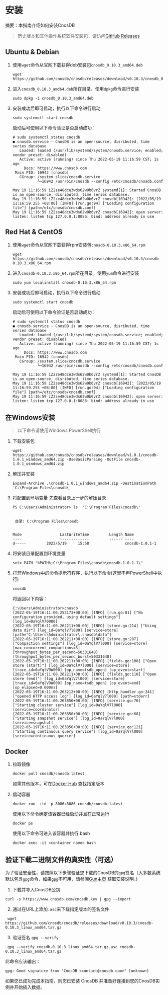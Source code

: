 # 安装

摘要：本指南介绍如何安装CnosDB

> 历史版本和其他操作系统软件安装包，请访问[GitHub Releases](https://github.com/cnosdb/cnosdb/releases)


## Ubuntu & Debian

1. 使用`wget`命令从官网下载获得deb安装包`cnosdb_0.10.3_amd64.deb`
   ```shell
   wget https://github.com/cnosdb/cnosdb/releases/download/v0.10.3/cnosdb_0.10.3_amd64.deb
   ```
   
2. 进入`cnosdb_0.10.3_amd64.deb`所在目录，使用`dpkg`命令进行安装
   ```shell
   sudo dpkg -i cnosdb_0.10.3_amd64.deb
   ```

3. 安装成功后即可启动，执行以下命令进行启动
   ```shell
   sudo systemctl start cnosdb
   ```
   
    启动后可使用以下命令验证是否启动成功：
    ```
    # sudo systemctl status cnosdb
    ● cnosdb.service - CnosDB is an open-source, disributed, time series database
       Loaded: loaded (/usr/lib/systemd/system/cnosdb.service; enabled; vendor preset: disabled)
       Active: active (running) since Thu 2022-05-19 11:16:59 CST; 1s ago
         Docs: https://www.cnosdb.com
     Main PID: 16942 (cnosdb)
       CGroup: /system.slice/cnosdb.service
               └─16942 /usr/bin/cnosdb --config /etc/cnosdb/cnosdb.conf
    
    May 19 11:16:59 iZ2ze48dce3wds62w0b6vrZ systemd[1]: Started CnosDB is an open-source, disributed, time series database.
    May 19 11:16:59 iZ2ze48dce3wds62w0b6vrZ cnosdb[16942]: [2022/05/19 11:16:59.255 +08:00] [INFO] [run.go:94] ["Loading configuration file"] [path=/etc/cnosdb/cnosdb.conf]
    May 19 11:16:59 iZ2ze48dce3wds62w0b6vrZ cnosdb[16942]: open server: listen: listen tcp 127.0.0.1:8086: bind: address already in use  
    ```    


## Red Hat & CentOS

1. 使用`wget`命令从官网下载获得rpm安装包`cnosdb-0.10.3.x86_64.rpm`
   ```shell
   wget https://github.com/cnosdb/cnosdb/releases/download/v0.10.3/cnosdb-0.10.3.x86_64.rpm
   ```

2. 进入`cnosdb-0.10.3.x86_64.rpm`所在目录，使用`yum`命令进行安装
   ```shell
   sudo yum localinstall cnosdb-0.10.3.x86_64.rpm
   ```


3. 安装成功后即可启动，执行以下命令进行启动
   ```shell
   sudo systemctl start cnosdb
   ```
   启动后可使用以下命令验证是否启动成功：
    ```
    # sudo systemctl status cnosdb
    ● cnosdb.service - CnosDB is an open-source, disributed, time series database
       Loaded: loaded (/usr/lib/systemd/system/cnosdb.service; enabled; vendor preset: disabled)
       Active: active (running) since Thu 2022-05-19 11:16:59 CST; 1s ago
         Docs: https://www.cnosdb.com
     Main PID: 16942 (cnosdb)
       CGroup: /system.slice/cnosdb.service
               └─16942 /usr/bin/cnosdb --config /etc/cnosdb/cnosdb.conf
    
    May 19 11:16:59 iZ2ze48dce3wds62w0b6vrZ systemd[1]: Started CnosDB is an open-source, disributed, time series database.
    May 19 11:16:59 iZ2ze48dce3wds62w0b6vrZ cnosdb[16942]: [2022/05/19 11:16:59.255 +08:00] [INFO] [run.go:94] ["Loading configuration file"] [path=/etc/cnosdb/cnosdb.conf]
    May 19 11:16:59 iZ2ze48dce3wds62w0b6vrZ cnosdb[16942]: open server: listen: listen tcp 127.0.0.1:8086: bind: address already in use  
    ```  

## 在Windows安装
> 以下命令请使用Windows PowerShell执行
1. 下载安装包
   ```shell
   wget https://github.com/cnosdb/cnosdb/releases/download/v1.0.1/cnosdb-1.0.1_windows_amd64.zip -UseBasicParsing -OutFile cnosdb-1.0.1_windows_amd64.zip
   ```
2. 解压并安装
   ```shell
   Expand-Archive .\cnosdb-1.0.1_windows_amd64.zip -DestinationPath 'C:\Program Files\cnosdb\'
   ```

3. 将配置到环境变量
   先查看目录上一步的解压目录
   ```shell
   PS C:\Users\Administrator> ls  'C:\Program Files\cnosdb\'


    目录: C:\Program Files\cnosdb


   Mode                 LastWriteTime         Length Name
   ----                 -------------         ------ ----
   d-----         2022/5/19     15:58                cnosdb-1.0.1-1
   ```
4. 将安装目录配置到环境变量
   
   ```shell
   setx PATH "%PATH%;C:\Program Files\cnosdb\cnosdb-1.0.1-1\"
   ```

5. 打开Windows中的命令提示符程序，执行以下命令(这里不再PowerShell中执行)
   ```shell
   cnosdb
   ```
   将返回以下内容：
   ```shell
   C:\Users\Administrator>cnosdb
   [2022-05-19T16:11:00.252173+08:00] [INFO] [run.go:81] ["No configuration provided, using default settings"] [log_id=0aYqlV70000]
   [2022-05-19T16:11:00.262211+08:00] [INFO] [store.go:214] ["Using data dir"] [log_id=0aYqlV7l000] [service=store] [path="C:\Users\Administrator\.cnosdb\data"]
   [2022-05-19T16:11:00.262211+08:00] [INFO] [store.go:287] ["Compaction settings"] [log_id=0aYqlV7l000] [service=store] [max_concurrent_compactions=3] [throughput_bytes_per_second=50331648] [throughput_bytes_per_second_burst=50331648]
   [2022-05-19T16:11:00.262211+08:00] [INFO] [fields.go:108] ["Open store (start)"] [log_id=0aYqlV7l000] [service=store] [trace_id=0aYqlV9W000] [op_name=tsdb_open] [op_event=start]
   [2022-05-19T16:11:00.262211+08:00] [INFO] [fields.go:110] ["Open store (end)"] [log_id=0aYqlV7l000] [service=store] [trace_id=0aYqlV9W000] [op_name=tsdb_open] [op_event=end] [op_elapsed=0.000ms]
   [2022-05-19T16:11:00.263212+08:00] [INFO] [http_handler.go:241] ["opened HTTP access log"] [log_id=0aYqlV7l000] [path=stderr]
   [2022-05-19T16:11:00.263850+08:00] [INFO] [service.go:76] ["Starting cluster service"] [log_id=0aYqlV7l000] [service=coordinator]
   [2022-05-19T16:11:00.263850+08:00] [INFO] [service.go:68] ["Starting snapshot service"] [log_id=0aYqlV7l000] [service=snapshot]
   [2022-05-19T16:11:00.263850+08:00] [INFO] [service.go:121] ["Starting continuous query service"] [log_id=0aYqlV7l000] [service=continuous_querier]
   ```

## Docker

1. 拉取镜像

    ```shell
    docker pull cnosdb/cnosdb:latest
    ```
    如需其他版本，可在[Docker Hub](https://hub.docker.com/r/cnosdb/cnosdb/tags) 查找指定版本
2. 启动容器

    ```shell
    docker run -itd -p 8086:8086 cnosdb/cnosdb:latest
    ```
   使用以下命令确定该容器已经启动并且在正常运行
    ```shell
    docker ps
    ```
   使用以下命令可进入该容器并执行 bash
   ```shell
   docker exec -it <container name> bash
    ```


## 验证下载二进制文件的真实性（可选）

  为了验证安全性，请按照以下步骤验证您下载的CnosDB的`gpg`签名（大多数系统默认包含`gpg`命令，如果`gpg`不可用，请参阅[Gun主页](https://gnupg.org/download) 获取安装说明。)

   1. 下载并导入CnosDB公钥

   ```
   curl -s https://www.cnosdb.com/cnosdb.key | gpg --import
   ```

   2. 通过在URL上添加`.asc`来下载指定版本的签名文件

   ```shell
    wget https://github.com/cnosdb/cnosdb/releases/download/v0.10.3/cnosdb-0.10.3_linux_amd64.tar.gz
   ```

   3. 验证签名 `gpg --verify`

   ```shell
    gpg --verify cnosdb-0.10.3_linux_amd64.tar.gz.asc cnosdb-0.10.3_linux_amd64.tar.gz
   ```

  此命令应该输出：

   ```shell
   gpg: Good signature from "CnosDB <contact@cnosdb.com>" [unknown]
   ```

如果您已成功完成本指南，则您已安装 CnosDB 并准备好连接到您的CnosDB实例并开始插入数据。
